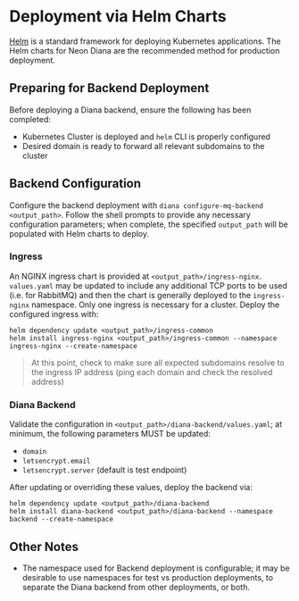 # Deployment via Helm Charts
[Helm](https://helm.sh/) is a standard framework for deploying Kubernetes applications.
The Helm charts for Neon Diana are the recommended method for production deployment.

## Preparing for Backend Deployment
Before deploying a Diana backend, ensure the following has been completed:
- Kubernetes Cluster is deployed and `helm` CLI is properly configured
- Desired domain is ready to forward all relevant subdomains to the cluster

## Backend Configuration
Configure the backend deployment with 
`diana configure-mq-backend <output_path>`. Follow the shell prompts to 
provide any necessary configuration parameters; when complete, the specified
`output_path` will be populated with Helm charts to deploy.

### Ingress
An NGINX ingress chart is provided at `<output_path>/ingress-nginx`. `values.yaml`
may be updated to include any additional TCP ports to be used (i.e. for RabbitMQ)
and then the chart is generally deployed to the `ingress-nginx` namespace. Only
one ingress is necessary for a cluster. Deploy the configured ingress with:

```
helm dependency update <output_path>/ingress-common
helm install ingress-nginx <output_path>/ingress-common --namespace ingress-nginx --create-namespace
```
> At this point, check to make sure all expected subdomains resolve to the ingress
> IP address (ping each domain and check the resolved address)

### Diana Backend
Validate the configuration in `<output_path>/diana-backend/values.yaml`; at minimum,
the following parameters MUST be updated:
- `domain`
- `letsencrypt.email`
- `letsencrypt.server` (default is test endpoint)

After updating or overriding these values, deploy the backend via:

```
helm dependency update <output_path>/diana-backend
helm install diana-backend <output_path>/diana-backend --namespace backend --create-namespace
```

## Other Notes
- The namespace used for Backend deployment is configurable; it may be desirable
  to use namespaces for test vs production deployments, to separate the Diana
  backend from other deployments, or both.